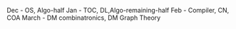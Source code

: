 

Dec - OS, Algo-half
Jan - TOC, DL,Algo-remaining-half
Feb - Compiler, CN, COA
March - DM combinatronics, DM Graph Theory

